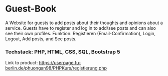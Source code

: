 # Guest-Book
 A Website for guests to add posts about their thoughts and opinions about a service. Guests have to register and log in to add/see posts and can also see their own profiles. Funktion: Registieren (Email-Confirmation), Login, Logout, Add posts, and See posts.
### Techstack: PHP, HTML, CSS, SQL, Bootstrap 5

Link to product: https://userpage.fu-berlin.de/phuongan98/PHPKurs/registierung.php
